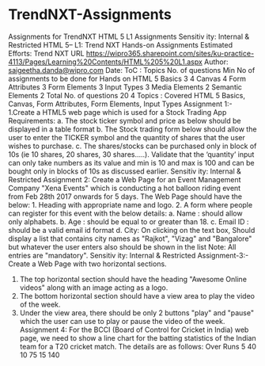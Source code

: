 # TrendNXT-Assignments
Assignments for TrendNXT HTML 5 L1 Assignments
Sensitiv ity: Internal & Restricted
HTML 5– L1: Trend NXT Hands-on Assignments
Estimated Efforts:
Trend NXT URL https://wipro365.sharepoint.com/sites/ku-practice-4113/Pages/Learning%20Contents/HTML%205%20L1.aspx
Author: saigeetha.danda@wipro.com
Date:
ToC :
Topics No. of questions Min No of assignments to be done for Hands on
HTML 5 Basics
3
4
Canvas
4
Form Attributes
3
Form Elements
3
Input Types
3
Media Elements
2
Semantic Elements
2 Total No. of questions
20
4
Topics : Covered
HTML 5 Basics, Canvas, Form Attributes, Form Elements, Input Types
Assignment 1:-
1.Create a HTML5 web page which is used for a Stock Trading App Requirements: a. The stock ticker symbol and price as below should be displayed in a table format b. The Stock trading form below should allow the user to enter the TICKER symbol and the quantity of shares that the user wishes to purchase. c. The shares/stocks can be purchased only in block of 10s (ie 10 shares, 20 shares, 30 shares…..). Validate that the ‘quantity’ input can only take numbers as its value and min is 10 and max is 100 and can be bought only in blocks of 10s as discussed earlier.
Sensitiv ity: Internal & Restricted
Assignment 2:
Create a Web Page for an Event Management Company "Xena Events" which is conducting a hot balloon riding event from Feb 28th 2017 onwards for 5 days. The Web Page should have the below: 1. Heading with appropriate name and logo. 2. A form where people can register for this event with the below details: a. Name : should allow only alphabets. b. Age : should be equal to or greater than 18. c. Email ID : should be a valid email id format d. City: On clicking on the text box, Should display a list that contains city names as "Rajkot", "Vizag" and "Bangalore" but whatever the user enters also should be shown in the list Note: All entries are "mandatory".
Sensitiv ity: Internal & Restricted
Assignment-3:-
Create a Web Page with two horizontal sections.
1. The top horizontal section should have the heading "Awesome Online videos" along
with an image acting as a logo.
2. The bottom horizontal section should have a view area to play the video of the week.
3. Under the view area, there should be only 2 buttons "play" and "pause" which the
user can use to play or pause the video of the week.
Assignment 4:
For the BCCI (Board of Control for Cricket in India) web page, we need to show a line
chart for the batting statistics of the Indian team for a T20 cricket match.
The details are as follows:
Over Runs
5 40
10 75
15 140
